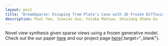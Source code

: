 ```yaml
---
layout: post
title: "DreamSparse: Escaping from Plato’s Cave with 2D Frozen Diffusion Model given Sparse Views"
description: Paul Yoo, Jiaxian Guo, Yutaka Matsuo, Shixiang Shane Gu
---
```


Novel view synthesis given sparse views using a frozen generative model.
Check out the our paper [here](https://arxiv.org/abs/2306.03414) and our project page [here](https://sites.google.com/view/dreamsparse-webpage){:target="_blank"}.